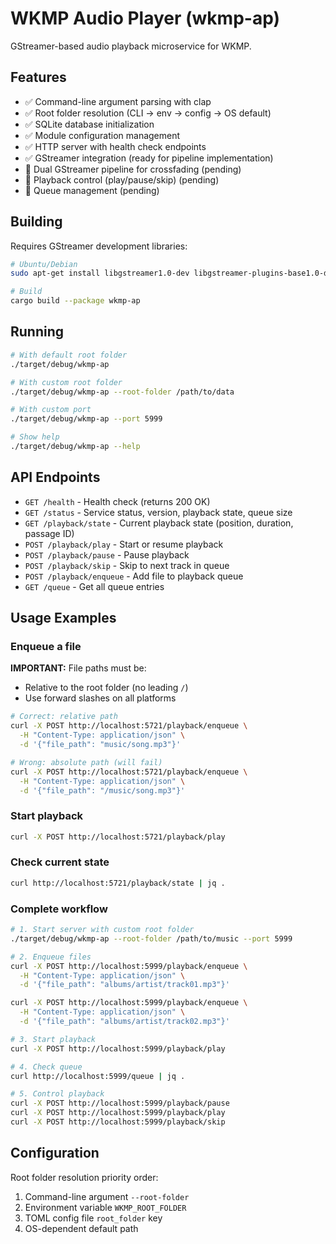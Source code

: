 # WKMP Audio Player (wkmp-ap)

GStreamer-based audio playback microservice for WKMP.

## Features

- ✅ Command-line argument parsing with clap
- ✅ Root folder resolution (CLI → env → config → OS default)
- ✅ SQLite database initialization
- ✅ Module configuration management
- ✅ HTTP server with health check endpoints
- ✅ GStreamer integration (ready for pipeline implementation)
- 🚧 Dual GStreamer pipeline for crossfading (pending)
- 🚧 Playback control (play/pause/skip) (pending)
- 🚧 Queue management (pending)

## Building

Requires GStreamer development libraries:

```bash
# Ubuntu/Debian
sudo apt-get install libgstreamer1.0-dev libgstreamer-plugins-base1.0-dev libglib2.0-dev

# Build
cargo build --package wkmp-ap
```

## Running

```bash
# With default root folder
./target/debug/wkmp-ap

# With custom root folder
./target/debug/wkmp-ap --root-folder /path/to/data

# With custom port
./target/debug/wkmp-ap --port 5999

# Show help
./target/debug/wkmp-ap --help
```

## API Endpoints

- `GET /health` - Health check (returns 200 OK)
- `GET /status` - Service status, version, playback state, queue size
- `GET /playback/state` - Current playback state (position, duration, passage ID)
- `POST /playback/play` - Start or resume playback
- `POST /playback/pause` - Pause playback
- `POST /playback/skip` - Skip to next track in queue
- `POST /playback/enqueue` - Add file to playback queue
- `GET /queue` - Get all queue entries

## Usage Examples

### Enqueue a file

**IMPORTANT:** File paths must be:
- Relative to the root folder (no leading `/`)
- Use forward slashes on all platforms

```bash
# Correct: relative path
curl -X POST http://localhost:5721/playback/enqueue \
  -H "Content-Type: application/json" \
  -d '{"file_path": "music/song.mp3"}'

# Wrong: absolute path (will fail)
curl -X POST http://localhost:5721/playback/enqueue \
  -H "Content-Type: application/json" \
  -d '{"file_path": "/music/song.mp3"}'
```

### Start playback

```bash
curl -X POST http://localhost:5721/playback/play
```

### Check current state

```bash
curl http://localhost:5721/playback/state | jq .
```

### Complete workflow

```bash
# 1. Start server with custom root folder
./target/debug/wkmp-ap --root-folder /path/to/music --port 5999

# 2. Enqueue files
curl -X POST http://localhost:5999/playback/enqueue \
  -H "Content-Type: application/json" \
  -d '{"file_path": "albums/artist/track01.mp3"}'

curl -X POST http://localhost:5999/playback/enqueue \
  -H "Content-Type: application/json" \
  -d '{"file_path": "albums/artist/track02.mp3"}'

# 3. Start playback
curl -X POST http://localhost:5999/playback/play

# 4. Check queue
curl http://localhost:5999/queue | jq .

# 5. Control playback
curl -X POST http://localhost:5999/playback/pause
curl -X POST http://localhost:5999/playback/play
curl -X POST http://localhost:5999/playback/skip
```

## Configuration

Root folder resolution priority order:
1. Command-line argument `--root-folder`
2. Environment variable `WKMP_ROOT_FOLDER`
3. TOML config file `root_folder` key
4. OS-dependent default path
